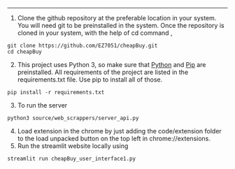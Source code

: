 ---
1. Clone the github repository at the preferable location in your system. You will need git to be preinstalled in the system. Once the repository is cloned in your system, with the help of cd command ,
```
git clone https://github.com/EZ7051/cheapBuy.git
cd cheapBuy
```
2. This project uses Python 3, so make sure that [Python](https://www.python.org/downloads/) and [Pip](https://pip.pypa.io/en/stable/installation/) are preinstalled. All requirements of the project are listed in the requirements.txt file. Use pip to install all of those.
```
pip install -r requirements.txt
```
3. To run the server

```
python3 source/web_scrappers/server_api.py

```
4. Load extension in the chrome by just adding the code/extension folder to the load unpacked button on the top left in chrome://extensions.
5. Run the streamlit website locally using
```
streamlit run cheapBuy_user_interface1.py
```
